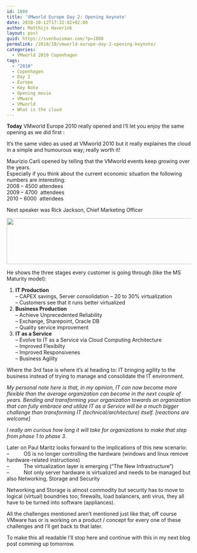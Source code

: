 ```yaml
---
id: 1808
title: 'VMworld Europe Day 2: Opening keynote'
date: 2010-10-12T17:32:02+02:00
author: Matthijs Haverink
layout: post
guid: https://svenhuisman.com/?p=1808
permalink: /2010/10/vmworld-europe-day-2-opening-keynote/
categories:
  - VMworld 2010 Copenhagen
tags:
  - "2010"
  - Copenhagen
  - Day 2
  - Europe
  - Key Note
  - Opening movie
  - VMware
  - VMworld
  - What is the cloud
---
```

**Today** VMworld Europe 2010 really opened and I&#8217;ll let you enjoy the same opening as we did first :



It&#8217;s the same video as used at VMworld 2010 but it really explaines the cloud in a simple and humourous way; really worth it!<!--more-->

Maurizio Carli opened by telling that the VMworld events keep growing over the years.  
Especially if you think about the current economic situation the following numbers are interesting:  
2008 – 4500 attendees  
2009 – 4700  attendees  
2010 – 6000  attendees

Next speaker was Rick Jackson, Chief Marketing Officer

<p style="text-align: center;">
  <img class="aligncenter size-full wp-image-1814" title="virtualroadsactualclouds" src="https://svenhuisman.com/wp-content/uploads/2010/10/virtualroadsactualclouds.bmp" alt="" width="640" height="126" srcset="https://svenhuisman.com/wp-content/uploads/2010/10/virtualroadsactualclouds.bmp 800w, https://svenhuisman.com/wp-content/uploads/2010/10/virtualroadsactualclouds-350x69.bmp 350w, https://svenhuisman.com/wp-content/uploads/2010/10/virtualroadsactualclouds-650x128.bmp 650w" sizes="(max-width: 640px) 100vw, 640px" />
</p>

He shows the three stages every customer is going through (like the MS Maturity model):

  1. **IT Production**  
    &#8211; CAPEX savings, Server consolidation – 20 to 30% virtualization  
    &#8211; Customers see that it runs better virtualized
  2. **Business Production**  
    &#8211; Achieve Unprecedented Reliability  
    &#8211; Exchange, Sharepoint, Oracle DB  
    &#8211; Quality service improvement
  3. **IT as a Service**  
    &#8211; Evolve to IT as a Service via Cloud Computing Architecture  
    &#8211; Improved Flexibilty  
    &#8211; Improved Responsivenes  
    &#8211; Business Agility

Where the 3rd fase is where it&#8217;s al heading to: IT bringing agility to the business instead of trying to manage and consolidate the IT environment.

_My personal note here is that, in my opinion, IT can now become more flexible than the average organization can become in the next couple of years. Bending and transforming your organization towards an organization that can fully embrace and utilize IT as a Service will be a much bigger challenge than transforming IT (technical/architecture) itself. [reactions are welcome]_

_I really am curious how long it will take for organizations to make that step from phase 1 to phase 3._

Later on Paul Maritz looks forward to the implications of this new scenario:  
&#8211;          OS is no longer controlling the hardware (windows and linux remove hardware-related instructions)  
&#8211;          The virtualization layer is emerging (&#8220;The New Infrastructure&#8221;)  
&#8211;          Not only server hardware is virtualized and needs to be managed but also Networking, Storage and Security

Networking and Storage is almost commodity but security has to move to logical (virtual) boundries too; firewalls, load balancers, anti virus, they all have to be turned into software (appliances).

All the challenges mentioned aren&#8217;t mentioned just like that; off course VMware has or is working on a product / concept for every one of these challenges and I&#8217;ll get back to that later.

To make this all readable I&#8217;ll stop here and continue with this in my next blog post comming up tomorrow.